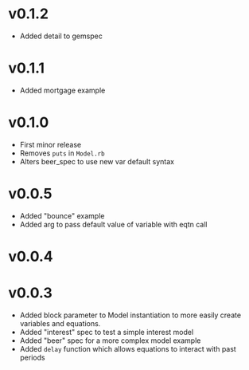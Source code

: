 v0.1.2
======
* Added detail to gemspec

v0.1.1
======
* Added mortgage example

v0.1.0
======
* First minor release
* Removes `puts` in `Model.rb`
* Alters beer_spec to use new var default syntax

v0.0.5
======
* Added "bounce" example
* Added arg to pass default value of variable with eqtn call

v0.0.4
======

v0.0.3
======
* Added block parameter to Model instantiation to more easily create
  variables and equations.
* Added "interest" spec to test a simple interest model
* Added "beer" spec for a more complex model example
* Added `delay` function which allows equations to interact with past periods


